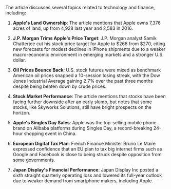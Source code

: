 The article discusses several topics related to technology and finance, including:

1. **Apple's Land Ownership**: The article mentions that Apple owns 7,376 acres of land, up from 4,928 last year and 2,583 in 2016.

2. **J.P. Morgan Trims Apple's Price Target**: J.P. Morgan analyst Samik Chatterjee cut his stock price target for Apple to $266 from $270, citing new forecasts for modest declines in iPhone shipments due to a weaker macro-economic environment in emerging markets and a stronger U.S. dollar.

3. **Oil Prices Bounce Back**: U.S. stock futures were mixed as benchmark American oil prices snapped a 10-session losing streak, with the Dow Jones Industrial Average gaining 2.7% over the past three months despite being beaten down by crude prices.

4. **Stock Market Performance**: The article mentions that stocks have been facing further downside after an early slump, but notes that some stocks, like Skyworks Solutions, still have bright prospects on the horizon.

5. **Apple's Singles Day Sales**: Apple was the top-selling mobile phone brand on Alibaba platforms during Singles Day, a record-breaking 24-hour shopping event in China.

6. **European Digital Tax Plan**: French Finance Minister Bruno Le Maire expressed confidence that an EU plan to tax big internet firms such as Google and Facebook is close to being struck despite opposition from some governments.

7. **Japan Display's Financial Performance**: Japan Display Inc posted a sixth straight quarterly operating loss and lowered its full-year outlook due to weaker demand from smartphone makers, including Apple.